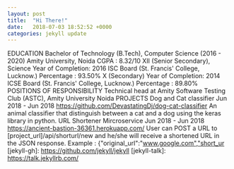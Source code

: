 ```yaml
---
layout: post
title:  "Hi There!"
date:   2018-07-03 18:52:52 +0000
categories: jekyll update
---
```

EDUCATION
Bachelor of Technology (B.Tech), Computer Science (2016 - 2020)
Amity University, Noida
CGPA : 8.32/10
XII (Senior Secondary), Science
Year of Completion: 2016
ISC Board (St. Francis' College, Lucknow.)
Percentage : 93.50%
X (Secondary)
Year of Completion: 2014
ICSE Board (St. Francis' College, Lucknow.)
Percentage : 89.80%
POSITIONS OF
RESPONSIBILITY
Technical head at Amity Software Testing Club (ASTC), Amity University
Noida
PROJECTS
Dog and Cat classifier
Jun 2018 - Jun 2018
https://github.com/DevastatingDj/dog-cat-classifier
An animal classifier that distinguish between a cat and a dog using the keras
library in python.
URL Shortener Mircroservice
Jun 2018 - Jun 2018
https://ancient-bastion-36361.herokuapp.com/
User can POST a URL to [project_url]/api/shorturl/new and he/she will
receive a shortened URL in the JSON response.
Example : {"original_url":"www.google.com","short_ur
[jekyll-gh]:   https://github.com/jekyll/jekyll
[jekyll-talk]: https://talk.jekyllrb.com/
